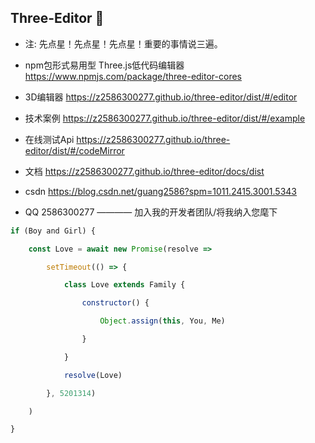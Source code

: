 ## Three-Editor 👋

- 注: 先点星！先点星！先点星！重要的事情说三遍。

- npm包形式易用型 Three.js低代码编辑器  https://www.npmjs.com/package/three-editor-cores

- 3D编辑器 https://z2586300277.github.io/three-editor/dist/#/editor

- 技术案例 https://z2586300277.github.io/three-editor/dist/#/example

- 在线测试Api https://z2586300277.github.io/three-editor/dist/#/codeMirror

- 文档 https://z2586300277.github.io/three-editor/docs/dist

- csdn https://blog.csdn.net/guang2586?spm=1011.2415.3001.5343

- QQ 2586300277      ———— 加入我的开发者团队/将我纳入您麾下

```js
if (Boy and Girl) {

    const Love = await new Promise(resolve =>

        setTimeout(() => {

            class Love extends Family {

                constructor() {

                    Object.assign(this, You, Me)

                }

            }

            resolve(Love)

        }, 5201314)

    )

}
```
